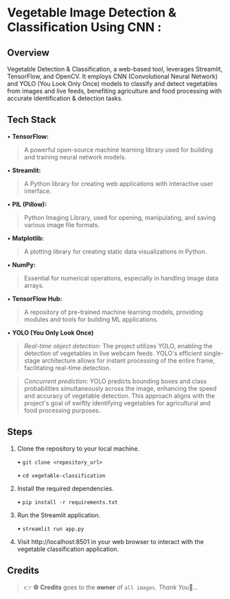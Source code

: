 # Vegetable Image Detection & Classification Using CNN :

## Overview

Vegetable Detection &amp; Classification, a web-based tool, leverages Streamlit, TensorFlow, and OpenCV. It employs CNN (Convolutional Neural Network) and YOLO (You Look Only Once) models to classify and detect vegetables from images and live feeds, benefiting agriculture and food processing with accurate identification &amp; detection tasks.

## Tech Stack

   •	**TensorFlow:** 
   
   > A powerful open-source machine learning library used for building and training neural network models. 
   
   •	**Streamlit:** 
   
   > A Python library for creating web applications with interactive user interface.
   
   •	**PIL (Pillow):**
   
   > Python Imaging Library, used for opening, manipulating, and saving various image file formats.
   
   •	**Matplotlib:** 
   
   > A plotting library for creating static data visualizations in Python.
   
   •	**NumPy:** 
   
   > Essential for numerical operations, especially in handling image data arrays.
   
   •	**TensorFlow Hub:** 
   
   > A repository of pre-trained machine learning models, providing modules and tools for building ML applications.

   •	**YOLO (You Only Look Once)** 
   
   > _Real-time object detection:_ The project utilizes YOLO, enabling the detection of vegetables in live webcam feeds. YOLO's efficient single-stage architecture allows for instant processing of the entire frame, facilitating real-time detection.

   > _Concurrent prediction:_ YOLO predicts bounding boxes and class probabilities simultaneously across the image, enhancing the speed and accuracy of vegetable detection. This approach aligns with the project's goal of swiftly identifying vegetables for agricultural and food processing purposes.

## Steps 

1.	Clone the repository to your local machine.

  	•	`git clone <repository_url>`  <br>
   
     •	`cd vegetable-classification` 
  	
2.	Install the required dependencies.

  	•	`pip install -r requirements.txt`
  	
3.	Run the Streamlit application.

  	•	`streamlit run app.py`
  	
4.	Visit http://localhost:8501 in your web browser to interact with the vegetable classification application.

  ## Credits

  > 👉 **©️ Credits** goes to the **owner** of `all images`. _Thank You_🤝...
